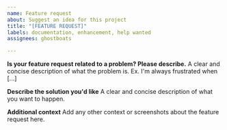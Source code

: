 ```yaml
---
name: Feature request
about: Suggest an idea for this project
title: "[FEATURE REQUEST]"
labels: documentation, enhancement, help wanted
assignees: ghostboats

---
```


**Is your feature request related to a problem? Please describe.**
A clear and concise description of what the problem is. Ex. I'm always frustrated when [...]

**Describe the solution you'd like**
A clear and concise description of what you want to happen.

**Additional context**
Add any other context or screenshots about the feature request here.
